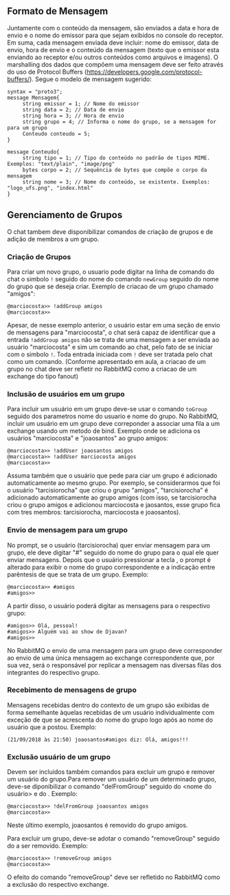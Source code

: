 ## Formato de Mensagem

Juntamente com o conteúdo da mensagem, são enviados a data e hora de envio e o nome do emissor para que sejam exibidos no console do receptor. Em suma, cada mensagem enviada deve incluir: nome do emissor, data de envio, hora de envio e o conteúdo da mensagem (texto que o emissor esta enviando ao receptor e/ou outros conteúdos como arquivos e imagens). O marshalling dos dados que compõem uma mensagem deve ser feito através do uso de Protocol Buffers (https://developers.google.com/protocol-buffers/). Segue o modelo de mensagem sugerido:

```
syntax = "proto3";
message Mensagem{
     string emissor = 1; // Nome do emissor
     string data = 2; // Data de envio
     string hora = 3; // Hora de envio
     string grupo = 4; // Informa o nome do grupo, se a mensagem for para um grupo
     Conteudo conteudo = 5;
}

message Conteudo{
     string tipo = 1; // Tipo do conteúdo no padrão de tipos MIME. Exemplos: "text/plain", "image/png" 
     bytes corpo = 2; // Sequência de bytes que compõe o corpo da mensagem
     string nome = 3; // Nome do conteúdo, se existente. Exemplos: "logo_ufs.png", "index.html"
}
```

## Gerenciamento de Grupos

O chat tambem deve disponibilizar comandos de criação de grupos e de adição de membros a um grupo.


### Criação de Grupos

Para criar um novo grupo, o usuario pode digitar na linha de comando do chat o simbolo `!` seguido do nome do comando `newGroup` seguido do nome do grupo que se deseja criar. Exemplo de criacao de um grupo chamado "amigos":

```
@marciocosta>> !addGroup amigos
@marciocosta>>
```

Apesar, de nesse exemplo anterior, o usuário estar em uma seção de envio de mensagens para "marciocosta", o chat será capaz de identificar que a entrada `!addGroup amigos` não se trata de uma mensagem a ser enviada ao usuário "marciocosta" e sim um comando ao chat, pelo fato de se iniciar com o simbolo `!`. Toda entrada iniciada com `!` deve ser tratada pelo chat como um comando. (Conforme apresentado em aula, a criacao de um grupo no chat deve ser refletir no RabbitMQ como a criacao de um exchange do tipo fanout)


### Inclusão de usuários em um grupo

Para incluir um usuário em um grupo deve-se usar o comando `toGroup` seguido dos parametros nome do usuario e nome do grupo. No RabbitMQ, incluir um usuário em um grupo deve correponder a associar uma fila a um exchange usando um metodo de bind. Exemplo onde se adiciona os usuários "marciocosta" e "joaosantos" ao grupo amigos:

```
@marciocosta>> !addUser joaosantos amigos
@marciocosta>> !addUser marciocosta amigos
@marciocosta>>
```
Assuma também que o usuário que pede para ciar um grupo é adicionado automaticamente ao mesmo grupo. Por exemplo, se considerarmos que foi o usuário "tarcisiorocha" que criou o grupo "amigos", "tarcisiorocha" é adicionado  automaticamente ao grupo amigos (com isso, se tarcisiorocha criou o grupo amigos e adicionou marciocosta e jaosantos, esse grupo fica com tres membros: tarcisiorocha, marciocosta e joaosantos).

### Envio de mensagem para um grupo

No prompt, se o usuário (tarcisiorocha) quer enviar mensagem para um grupo, ele deve digitar "#" seguido do nome do grupo para o qual ele quer enviar mensagens. Depois que o usuário pressionar a tecla <ENTER>, o prompt é alterado para exibir o nome do grupo correspondente e a indicação entre parêntesis de que se trata de um grupo. Exemplo:

```
@marciocosta>> #amigos
#amigos>>  
```
A partir disso, o usuário poderá digitar as mensagens para o respectivo grupo:

```
#amigos>> Olá, pessoal!
#amigos>> Alguém vai ao show de Djavan?
#amigos>>
```

No RabbitMQ o envio de uma mensagem para um grupo deve corresponder ao envio de uma única mensagem ao exchange correspondente que, por sua vez, será o responsável por replicar a mensagem nas diversas filas dos integrantes do respectivo grupo.

### Recebimento de mensagens de grupo

Mensagens recebidas dentro do contexto de um grupo são exibidas de forma semelhante àquelas recebidas de um usuário individualmente com exceção de que se acrescenta do nome do grupo logo após ao nome do usuário que a postou. Exemplo:

```
(21/09/2018 às 21:50) joaosantos#amigos diz: Olá, amigos!!!
```

### Exclusão usuário de um grupo

Devem ser incluidos também comandos para excluir um grupo e remover um usuário do grupo.Para remover um usuário de um determinado grupo, deve-se diponibilizar o comando "delFromGroup" seguido do <nome do usuário> e do <nome do grupo>. Exemplo:

```
@marciocosta>> !delFromGroup joaosantos amigos
@marciocosta>>
```
Neste último exemplo, joaosantos é removido do grupo amigos.

Para excluir um grupo, deve-se adotar o comando "removeGroup" seguido do <nome do grupo> a ser removido. Exemplo:

```
@marciocosta>> !removeGroup amigos
@marciocosta>>
```
O efeito do comando "removeGroup" deve ser refletido no RabbitMQ como a exclusão do respectivo exchange.

